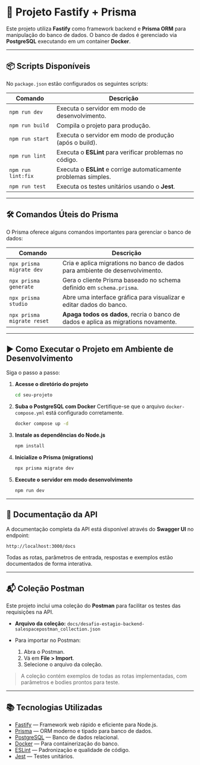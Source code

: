 # 🚀 Projeto Fastify + Prisma

Este projeto utiliza **Fastify** como framework backend e **Prisma ORM** para manipulação do banco de dados.
O banco de dados é gerenciado via **PostgreSQL** executando em um container **Docker**.

---

## 📦 Scripts Disponíveis

No `package.json` estão configurados os seguintes scripts:

| Comando            | Descrição                                                         |
| ------------------ | ----------------------------------------------------------------- |
| `npm run dev`      | Executa o servidor em modo de desenvolvimento.                    |
| `npm run build`    | Compila o projeto para produção.                                  |
| `npm run start`    | Executa o servidor em modo de produção (após o build).            |
| `npm run lint`     | Executa o **ESLint** para verificar problemas no código.          |
| `npm run lint:fix` | Executa o **ESLint** e corrige automaticamente problemas simples. |
| `npm run test`     | Executa os testes unitários usando o **Jest**.                    |

---

## 🛠 Comandos Úteis do Prisma

O Prisma oferece alguns comandos importantes para gerenciar o banco de dados:

| Comando                    | Descrição                                                                           |
| -------------------------- | ----------------------------------------------------------------------------------- |
| `npx prisma migrate dev`   | Cria e aplica migrations no banco de dados para ambiente de desenvolvimento.        |
| `npx prisma generate`      | Gera o cliente Prisma baseado no schema definido em `schema.prisma`.                |
| `npx prisma studio`        | Abre uma interface gráfica para visualizar e editar dados do banco.                 |
| `npx prisma migrate reset` | **Apaga todos os dados**, recria o banco de dados e aplica as migrations novamente. |

---

## ▶️ Como Executar o Projeto em Ambiente de Desenvolvimento

Siga o passo a passo:

1. **Acesse o diretório do projeto**

   ```bash
   cd seu-projeto
   ```

2. **Suba o PostgreSQL com Docker**
   Certifique-se que o arquivo `docker-compose.yml` está configurado corretamente.

   ```bash
   docker compose up -d
   ```

3. **Instale as dependências do Node.js**

   ```bash
   npm install
   ```

4. **Inicialize o Prisma (migrations)**

   ```bash
   npx prisma migrate dev
   ```

5. **Execute o servidor em modo desenvolvimento**

   ```bash
   npm run dev
   ```

---

## 🔌 Documentação da API

A documentação completa da API está disponível através do **Swagger UI** no endpoint:

```
http://localhost:3000/docs
```

Todas as rotas, parâmetros de entrada, respostas e exemplos estão documentados de forma interativa.

---

## 📬 Coleção Postman

Este projeto inclui uma coleção do **Postman** para facilitar os testes das requisições na API.

* **Arquivo da coleção:** `docs/desafio-estagio-backend-salespacepostman_collection.json`
* Para importar no Postman:

  1. Abra o Postman.
  2. Vá em **File > Import**.
  3. Selecione o arquivo da coleção.

> A coleção contém exemplos de todas as rotas implementadas, com parâmetros e bodies prontos para teste.

---

## 📚 Tecnologias Utilizadas

* [Fastify](https://fastify.dev/) — Framework web rápido e eficiente para Node.js.
* [Prisma](https://www.prisma.io/) — ORM moderno e tipado para banco de dados.
* [PostgreSQL](https://www.postgresql.org/) — Banco de dados relacional.
* [Docker](https://www.docker.com/) — Para containerização do banco.
* [ESLint](https://eslint.org/) — Padronização e qualidade de código.
* [Jest](https://jestjs.io/) — Testes unitários.
